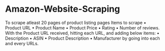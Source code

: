 # Amazon-Website-Scraping
To scrape atleast 20 pages of product listing pages Items to scrape • Product URL • Product Name • Product Price • Rating • Number of reviews. With the Product URL received, hitting each URL, and adding below items: • Description • ASIN • Product Description • Manufacturer by going into each and every URLs.

